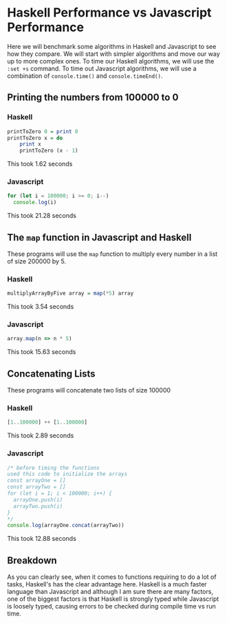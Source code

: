 # Haskell Performance vs Javascript Performance
Here we will benchmark some algorithms in Haskell and Javascript to see how they compare. We will start with simpler algorithms and move our way
up to more complex ones. To time our Haskell algorithms, we will use the ``:set +s`` command. To time out Javascript algorithms, we will use a combination of 
``console.time()`` and  ``console.timeEnd()``.

## Printing the numbers from 100000 to 0
### Haskell 
```hs
printToZero 0 = print 0
printToZero x = do
    print x
    printToZero (x - 1)
```
This took 1.62 seconds

### Javascript
```js
for (let i = 100000; i >= 0; i--)
  console.log(i)
```
This took 21.28 seconds

## The ``map`` function in Javascript and Haskell
These programs will use the ``map`` function to multiply every number in a list of size 200000 by 5.
### Haskell 
```hs
multiplyArrayByFive array = map(*5) array
```
This took 3.54 seconds

### Javascript
```js
array.map(n => n * 5)
```
This took 15.63 seconds

## Concatenating Lists
These programs will concatenate two lists of size 100000
### Haskell 
```hs
[1..100000] ++ [1..100000]
```
This took 2.89 seconds

### Javascript
```js
/* before timing the functions
used this code to initialize the arrays
const arrayOne = []
const arrayTwo = []
for (let i = 1; i < 100000; i++) {
  arrayOne.push(i)
  arrayTwo.push(i)
}
*/
console.log(arrayOne.concat(arrayTwo))
```
This took 12.88 seconds


## Breakdown
As you can clearly see, when it comes to functions requiring to do a lot of tasks, Haskell's has the clear advantage here. Haskell is a much 
faster language than Javascript and although I am sure there are many factors, one of the biggest factors is that Haskell is strongly typed while
Javascript is loosely typed, causing errors to be checked during compile time vs run time.


